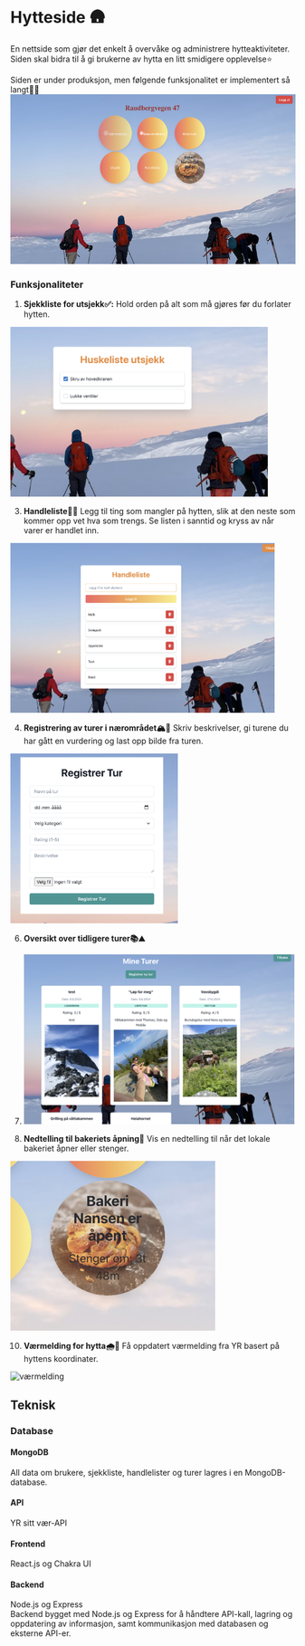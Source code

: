 # Hytteside 🛖
En nettside som gjør det enkelt å overvåke og administrere hytteaktiviteter. Siden skal bidra til å gi brukerne av hytta en litt smidigere opplevelse⭐️

Siden er under produksjon, men følgende funksjonalitet er implementert så langt💃🏼
<img src="./client/src/assets/forsiden.png" alt="forsiden" height="300"/>



### Funksjonaliteter
1. **Sjekkliste for utsjekk✅:**
Hold orden på alt som må gjøres før du forlater hytten.
<img src="./client/src/assets/utsjekk.png" alt="utsjekk" height="300"/>



3. **Handleliste🛒🍜**
Legg til ting som mangler på hytten, slik at den neste som kommer opp vet hva som trengs. Se listen i sanntid og kryss av når varer er handlet inn.
<img src="./client/src/assets/handleliste.png" alt="handleliste" height="300"/>

4. **Registrering av turer i nærområdet🏔️🥾**
Skriv beskrivelser, gi turene du har gått en vurdering og last opp bilde fra turen.
<img src="./client/src/assets/registrer_tur.png" alt="registrer" height="300"/>

6. **Oversikt over tidligere turer📚⛰️**
7. <img src="./client/src/assets/mine_turer.png" alt="mine_turer" height="300"/>

8. **Nedtelling til bakeriets åpning🍰**
Vis en nedtelling til når det lokale bakeriet åpner eller stenger.
<img src="./client/src/assets/nedtelling.png" alt="nedtelling" height="300"/>

10. **Værmelding for hytta🌧️🌈**
Få oppdatert værmelding fra YR basert på hyttens koordinater.
<img src="./client/src/assets/værmelding.png" alt="værmelding" height="300"/>

## Teknisk
### Database
#### MongoDB
All data om brukere, sjekkliste, handlelister og turer lagres i en MongoDB-database. 
#### API
YR sitt vær-API
#### Frontend
React.js og Chakra UI
#### Backend
Node.js og Express  
Backend bygget med Node.js og Express for å håndtere API-kall, lagring og oppdatering av informasjon, samt kommunikasjon med databasen og eksterne API-er.

